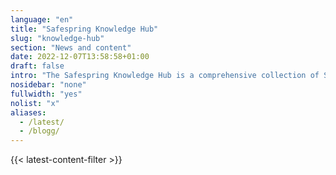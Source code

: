 ```yaml
---
language: "en"
title: "Safespring Knowledge Hub"
slug: "knowledge-hub"
section: "News and content"
date: 2022-12-07T13:58:58+01:00
draft: false
intro: "The Safespring Knowledge Hub is a comprehensive collection of Safespring's materials and resources, including webcasts, white papers, blogs, tech updates, and solution briefs, designed to provide in-depth insights and expertise in cloud services and security solutions."
nosidebar: "none"
fullwidth: "yes"
nolist: "x"
aliases:
  - /latest/
  - /blogg/
---
```


{{< latest-content-filter >}}
